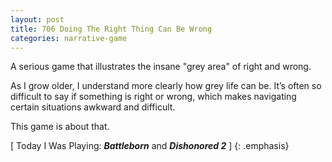 ```yaml
---
layout: post
title: 706 Doing The Right Thing Can Be Wrong
categories: narrative-game
---
```

A serious game that illustrates the insane "grey area" of right and wrong.

As I grow older, I understand more clearly how grey life can be.  It’s often so difficult to say if something is right or wrong, which makes navigating certain situations awkward and difficult.

This game is about that.

[ Today I Was Playing: ***Battleborn*** and ***Dishonored 2*** ]
{: .emphasis}